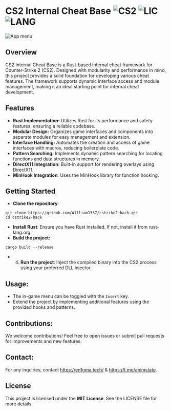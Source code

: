 # CS2 Internal Cheat Base ![CS2](https://img.shields.io/badge/game-CS2-blue) ![LIC](https://img.shields.io/github/license/W1lliam1337/digital-sdk) ![LANG](https://img.shields.io/badge/language-rust-green)
![App menu](https://i.imgur.com/yEG960q.png)

## Overview
CS2 Internal Cheat Base is a Rust-based internal cheat framework for Counter-Strike 2 (CS2). Designed with modularity and performance in mind, this project provides a solid foundation for developing various cheat features. The framework supports dynamic interface access and module management, making it an ideal starting point for internal cheat development.

## Features
- **Rust Implementation:** Utilizes Rust for its performance and safety features, ensuring a reliable codebase.
- **Modular Design:** Organizes game interfaces and components into separate modules for easy management and extension.
- **Interface Handling:** Automates the creation and access of game interfaces with macros, reducing boilerplate code.
- **Pattern Searching:** Implements dynamic pattern searching for locating functions and data structures in memory.
- **DirectX11 Integration**: Built-in support for rendering overlays using DirectX11.
- **MinHook Integration**: Uses the MinHook library for function hooking.

## Getting Started
- **Clone the repository**:
```
git clone https://github.com/W1lliam1337/cstrike2-hack.git
cd cstrike2-hack
```
- **Install Rust**: Ensure you have Rust installed. If not, install it from rust-lang.org.
- **Build the project:**
```
cargo build --release
```
- 4. **Run the project**:
Inject the compiled binary into the CS2 process using your preferred DLL injector.

## Usage:
- The in-game menu can be toggled with the `Insert` key.
- Extend the project by implementing additional features using the provided hooks and patterns.

## Contributions:
We welcome contributions! Feel free to open issues or submit pull requests for improvements and new features.

## Contact:
For any inquiries, contact https://en1gma.tech/ & https://t.me/animstate.

## License
This project is licensed under the **MIT License**. See the LICENSE file for more details.